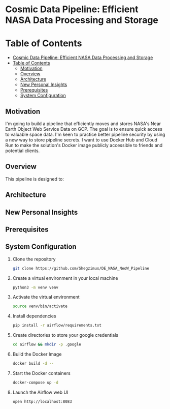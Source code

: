 # Cosmic Data Pipeline: Efficient NASA Data Processing and Storage

# Table of Contents

- [Cosmic Data Pipeline: Efficient NASA Data Processing and Storage](#cosmic-data-pipeline-efficient-nasa-data-processing-and-storage)
- [Table of Contents](#table-of-contents)
  - [Motivation](#motivation)
  - [Overview](#overview)
  - [Architecture](#architecture)
  - [New Personal Insights](#new-personal-insights)
  - [Prerequisites](#prerequisites)
  - [System Configuration](#system-configuration)


## Motivation
I'm going to build a pipeline that efficiently moves and stores NASA's Near Earth Object Web Service Data on GCP. The goal is to ensure quick access to valuable space data. I'm keen to practice better pipeline security by using a new way to store pipeline secrets. I want to use Docker Hub and Cloud Run to make the solution's Docker image publicly accessible to friends and potential clients.

## Overview
This pipeline is designed to:


## Architecture



## New Personal Insights






## Prerequisites






## System Configuration
1. Clone the repository
    ```bash
    git clone https://github.com/Shegzimus/DE_NASA_NeoW_Pipeline
    ```

2. Create a virtual environment in your local machine
    ```bash
    python3 -m venv venv
    ```


3. Activate the virtual environment
    ```bash
    source venv/bin/activate
    ```

4. Install dependencies
   ```bash
   pip install -r airflow/requirements.txt
   ```

5. Create directories to store your google credentials
   ```bash
   cd airflow && mkdir -p .google

   ```






9.  Build the Docker Image
    ```bash
    docker build -d --
    ```

10. Start the Docker containers
    ```bash
    docker-compose up -d
    ```

11. Launch the Airflow web UI
    ```bash
    open http://localhost:8083